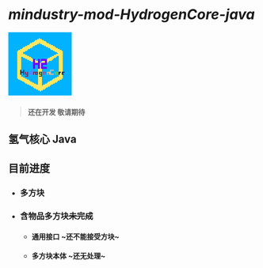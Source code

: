 # *mindustry-mod-HydrogenCore-java*
 ![icon.png](https://raw.githubusercontent.com/EmmmM9O/Mindustry-mod-HydrogenCore-java/master/assets/icon.png)
> #### 还在开发 敬请期待
## 氢气核心 Java
 ## 目前进度
 * ### 多方块
 * ### 含物品多方块~~未完成~~
    * #### 通用接口 ~还不能接受方块~
    * #### 多方块本体 ~还无处理~

 
